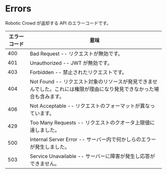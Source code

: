 # Errors

Robotic Crowd が返却する API のエラーコードです。

エラーコード | 意味
---------- | -------
400 | Bad Request -- リクエストが無効です。
401 | Unauthorized -- JWT が無効です。
403 | Forbidden -- 禁止されたリクエストです。
404 | Not Found -- リクエスト対象のリソースが発見できませんでした。これには権限が理由になり発見できなかった場合も含みます。
406 | Not Acceptable -- リクエストのフォーマットが異なっています。
429 | Too Many Requests -- リクエストのクオータ上限値に達しました。
500 | Internal Server Error -- サーバー内で何かしらのエラーが発生しました。
503 | Service Unavailable -- サーバーに障害が発生し応答ができません。